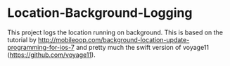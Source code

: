 # Location-Background-Logging

This project logs the location running on background. This is based on the tutorial by http://mobileoop.com/background-location-update-programming-for-ios-7 and pretty much the swift version of voyage11 (https://github.com/voyage11).

